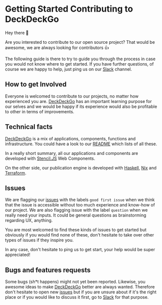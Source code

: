 # Getting Started Contributing to DeckDeckGo

Hey there 👋

Are you interested to contribute to our open source project? That would be awesome, we are always looking for contributors 👍

The following guide is there to try to guide you through the process in case you would not know where to get started. If you have further questions, of course we are happy to help, just ping us on our [Slack](https://join.slack.com/t/deckdeckgo/shared_invite/enQtNzM0NjMwOTc3NTI0LTBlNmFhODNhYmRkMWUxZmU4ZTQ2MDJiNjlmYWZiODNjMDU5OGRjYThlZmZjMTc5YmQ3MzUzMDlhMzk0ZDgzMDY) channel.

## How to get Involved

Everyone is welcomed to contribute to our projects, no matter how experienced you are. [DeckDeckGo] has an important learning purpose for our selves and we would be happy if its experience would also be profitable to other in terms of improvements. 

## Technical facts

[DeckDeckGo] is a mix of applications, components, functions and infrastructure. You could have a look to our [README](README.md) which lists of all these.

In a really short summary, all our applications and components are developed with [Stencil.JS](https://stenciljs.com) Web Components.
 
On the other side, our publication engine is developed with [Haskell](https://www.haskell.org/), [Nix](https://nixos.org/nix/) and [Terraform](https://www.terraform.io/). 

## Issues

We are flagging our [issues](https://github.com/deckgo/deckdeckgo/issues) with the labels `good first issue` when we think that the issue is accessible without too much experience and know-how of our project. We are also flagging issue with the label `question` when we really need your inputs. It could be general questions as brainstorming regarding UX, anything.

You are most welcomed to find these kinds of issues to get started but obviously if you would find none of these, don't hesitate to take over other types of issues if they inspire you.

In any case, don't hesitate to ping us to get start, your help would be super appreciated!

## Bugs and features requests

Some bugs (sh*t happens) might not yet been reported. Likewise, you awesome ideas to make [DeckDeckGo] better are always wanted. Therefore don't hesitate to open new [issues](https://github.com/deckgo/deckdeckgo/issues) but if you are unsure about if it's the right place or if you would like to discuss it first, go to [Slack](https://join.slack.com/t/deckdeckgo/shared_invite/enQtNzM0NjMwOTc3NTI0LTBlNmFhODNhYmRkMWUxZmU4ZTQ2MDJiNjlmYWZiODNjMDU5OGRjYThlZmZjMTc5YmQ3MzUzMDlhMzk0ZDgzMDY) for that purpose.

[DeckDeckGo]: https://deckdeckgo.com
